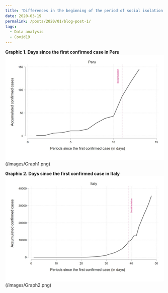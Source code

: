 ```yaml
---
title: 'Differences in the beginning of the period of social isolation compared to Covid19: Peru-Italy'
date: 2020-03-19
permalink: /posts/2020/01/blog-post-1/
tags:
  - Data analysis
  - Covid19
---
```


**Graphic 1. Days since the first confirmed case in Peru**
<br/><img src='/images/Graph1.JPG'>
(/images/Graph1.png)

**Graphic 2. Days since the first confirmed case in Italy**
<br/><img src='/images/Graph2.JPG'>
(/images/Graph2.png)
